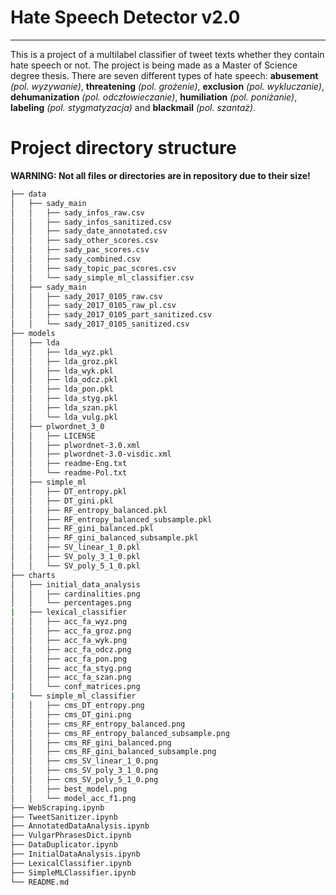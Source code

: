 # Hate Speech Detector v2.0
---
This is a project of a multilabel classifier of tweet texts whether they contain hate speech or not. The project is being made as a Master of Science degree thesis. There are seven different types of hate speech: **abusement** *(pol. wyzywanie)*, **threatening** *(pol. grożenie)*, **exclusion** *(pol. wykluczanie)*, **dehumanization** *(pol. odczłowieczanie)*, **humiliation** *(pol. poniżanie)*, **labeling** *(pol. stygmatyzacja)* and **blackmail** *(pol. szantaż)*.

# Project directory structure
**WARNING: Not all files or directories are in repository due to their size!**

```bash
├── data
│   ├── sady_main
│   │   ├── sady_infos_raw.csv
│   │   ├── sady_infos_sanitized.csv
│   │   ├── sady_date_annotated.csv
│   │   ├── sady_other_scores.csv
│   │   ├── sady_pac_scores.csv
│   │   ├── sady_combined.csv
│   │   ├── sady_topic_pac_scores.csv
│   │   └── sady_simple_ml_classifier.csv
│   ├── sady_main
│   │   ├── sady_2017_0105_raw.csv
│   │   ├── sady_2017_0105_raw_pl.csv
│   │   ├── sady_2017_0105_part_sanitized.csv
│   │   └── sady_2017_0105_sanitized.csv
├── models
│   ├── lda
│   │   ├── lda_wyz.pkl
│   │   ├── lda_groz.pkl
│   │   ├── lda_wyk.pkl
│   │   ├── lda_odcz.pkl
│   │   ├── lda_pon.pkl
│   │   ├── lda_styg.pkl
│   │   ├── lda_szan.pkl
│   │   └── lda_vulg.pkl
│   ├── plwordnet_3_0
│   │   ├── LICENSE
│   │   ├── plwordnet-3.0.xml
│   │   ├── plwordnet-3.0-visdic.xml
│   │   ├── readme-Eng.txt
│   │   └── readme-Pol.txt
│   ├── simple_ml
│   │   ├── DT_entropy.pkl
│   │   ├── DT_gini.pkl
│   │   ├── RF_entropy_balanced.pkl
│   │   ├── RF_entropy_balanced_subsample.pkl
│   │   ├── RF_gini_balanced.pkl
│   │   ├── RF_gini_balanced_subsample.pkl
│   │   ├── SV_linear_1_0.pkl
│   │   ├── SV_poly_3_1_0.pkl
│   │   └── SV_poly_5_1_0.pkl
├── charts
│   ├── initial_data_analysis
│   │   ├── cardinalities.png
│   │   └── percentages.png
|   ├── lexical_classifier
│   │   ├── acc_fa_wyz.png
│   │   ├── acc_fa_groz.png
│   │   ├── acc_fa_wyk.png
│   │   ├── acc_fa_odcz.png
│   │   ├── acc_fa_pon.png
│   │   ├── acc_fa_styg.png
│   │   ├── acc_fa_szan.png
│   │   └── conf_matrices.png
|   └── simple_ml_classifier
│   │   ├── cms_DT_entropy.png
│   │   ├── cms_DT_gini.png
│   │   ├── cms_RF_entropy_balanced.png
│   │   ├── cms_RF_entropy_balanced_subsample.png
│   │   ├── cms_RF_gini_balanced.png
│   │   ├── cms_RF_gini_balanced_subsample.png
│   │   ├── cms_SV_linear_1_0.png
│   │   ├── cms_SV_poly_3_1_0.png
│   │   ├── cms_SV_poly_5_1_0.png
│   │   ├── best_model.png
│   │   └── model_acc_f1.png
├── WebScraping.ipynb
├── TweetSanitizer.ipynb
├── AnnotatedDataAnalysis.ipynb
├── VulgarPhrasesDict.ipynb
├── DataDuplicator.ipynb
├── InitialDataAnalysis.ipynb
├── LexicalClassifier.ipynb
├── SimpleMLClassifier.ipynb
└── README.md
```
